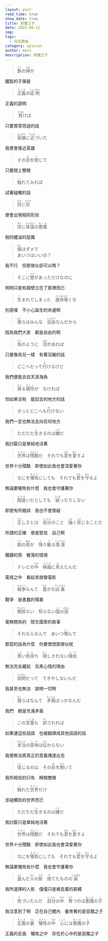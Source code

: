 ```yaml
---
layout: post
read_time: true
show_date: true
title: 惡魔之子
date: 2022-06-12
img: 
tags:
  - 日文歌曲
category: opinion
author: maru
description: 惡魔之子
---
```

> <div><ruby><rb>鉄</rb><rt>てつ</rt></ruby>の<ruby><rb>弾</rb><rt>たま</rt></ruby>が</div>
鐵製的子彈是　

> <div><ruby><rb>正義</rb><rt>せいぎ</rt></ruby>の<ruby><rb>証明</rb><rt>しょうめい</rt></ruby></div>
正義的證明

> <div><ruby><rb>貫</rb><rt>つらぬ</rt></ruby>けば</div>
只要貫穿而過的話

> <div><ruby><rb>英雄</rb><rt>えいゆう</rt></ruby>に<ruby><rb>近</rb><rt>ちいか</rt></ruby>づいた</div>
我便會接近英雄

  

> <div>その<ruby><rb>目</rb><rt>め</rt></ruby>を<ruby><rb>閉</rb><rt>と</rt></ruby>じて</div>
只要閉上雙眼

> <div><ruby><rb>触</rb><rt>ふ</rt></ruby>れてみれば</div>
試著碰觸的話

> <div><ruby><rb>同</rb><rt>おな</rt></ruby>じ<ruby><rb>形</rb><rt>かたち</rt></ruby></div>
便會出現相同形狀

> <div><ruby><rb>同</rb><rt>おな</rt></ruby>じ<ruby><rb>体温</rb><rt>たいおん</rt></ruby>の<ruby><rb>悪魔</rb><rt>あくま</rt></ruby></div>
相同體溫的惡魔

> <div><ruby><rb>僕</rb><rt>ぼく</rt></ruby>はダメで</div>
> <div>あいつはいいの？</div>
我不行　但那傢伙卻可以嗎？

> <div>そこに<ruby><rb>壁</rb><rt>かべ</rt></ruby>があっただけなのに</div>
明明只是有牆壁立在了那裡而已

> <div><ruby><rb>生</rb><rt>う</rt></ruby>まれてしまった　<ruby><rb>運命嘆</rb><rt>さだめなげ</rt></ruby>くな</div>
別感嘆　不小心誕生的命運啊

> <div><ruby><rb>僕</rb><rt>ぼく</rt></ruby>らはみんな　<ruby><rb>自由</rb><rt>じゅゆう</rt></ruby>なんだから</div>
因為我們大家　都是自由的啊

> <div><ruby><rb>鳥</rb><rt>とり</rt></ruby>のように　<ruby><rb>羽</rb><rt>はね</rt></ruby>があれば</div>
只要像鳥兒一樣　有著羽翼的話

  

> <div>どこへだって<ruby><rb>行</rb><rt>ゆ</rt></ruby>けるけど</div>
我們便能去往天涯海角

  

> <div><ruby><rb>帰</rb><rt>かえ</rt></ruby>る<ruby><rb>場所</rb><rt>ばしょ</rt></ruby>が　なければ</div>
但如果沒有　能回去的地方的話

  
> <div>きっとどこへも<ruby><rb>行</rb><rt>ゆ</rt></ruby>けない</div>
我們一定也無法去向任何地方

  

  

><div>ただただ<ruby><rb>生</rb><rt>い</rt></ruby>きるのは<ruby><rb>嫌</rb><rt>いや</rt></ruby>だ</div>
我討厭只是單純地活著

  

  

> <div><ruby><rb>世界</rb><rt>せかい</rt></ruby>は<ruby><rb>残酷</rb><rt>ざんこく</rt></ruby>だ　それでも<ruby><rb>君</rb><rt>きみ</rt></ruby>を<ruby><rb>愛</rb><rt>あい</rt></ruby>すよ</div>
世界十分殘酷　即使如此我也會深愛著你

  

> <div>なにを<ruby><rb>犠牲</rb><rt>ぎせい</rt></ruby>にしても　それでも<ruby><rb>君</rb><rt>きみ</rt></ruby>を<ruby><rb>守</rb><rt>まも</rt></ruby>るよ</div>
無論要犧牲些什麼　我也會守護著你

  

> <div><ruby><rb>間違</rb><rt>まちが</rt></ruby>いだとしても　<ruby><rb>疑</rb><rt>うたが</rt></ruby>ったりしない</div>
即使有所錯誤　我也不會懷疑

  

> <div><ruby><rb>正</rb><rt>ただ</rt></ruby>しさとは　<ruby><rb>自分</rb><rt>じぶん</rt></ruby>のこと　<ruby><rb>強</rb><rt>つよ</rt></ruby>く<ruby><rb>信</rb><rt>しん</rt></ruby>じることだ</div>
所謂的正確　便是堅信　自己啊

  

  

> <div><ruby><rb>鉄</rb><rt>てつ</rt></ruby>の<ruby><rb>雨</rb><rt>あめ</rt></ruby>が　<ruby><rb>降</rb><rt>ふ</rt></ruby>り<ruby><rb>散</rb><rt>ち</rt></ruby>る<ruby><rb>情景</rb><rt>じょうけい</rt></ruby></div>
鐵鏽的雨　散落的情境

  

> <div>テレビの<ruby><rb>中</rb><rt>なか</rt></ruby>　<ruby><rb>映画</rb><rt>えいが</rt></ruby>に<ruby><rb>見</rb><rt>み</rt></ruby>えたんだ</div>
電視之中　看起來就像電影

  

> <div><ruby><rb>戦争</rb><rt>せんそう</rt></ruby>なんて　<ruby><rb>愚</rb><rt>おろ</rt></ruby>かな<ruby><rb>凶暴</rb><rt>きょうぼう</rt></ruby></div>
戰爭　是愚蠢的殘暴

  

> <div><ruby><rb>関係</rb><rt>かんけい</rt></ruby>ない　<ruby><rb>知</rb><rt>し</rt></ruby>らない<ruby><rb>国</rb><rt>くに</rt></ruby>の<ruby><rb>話</rb><rt>はなし</rt></ruby></div>
毫無關係的　陌生國家的故事

  

> <div>それならなんで　あいつ<ruby><rb>憎</rb><rt>にく</rt></ruby>んで</div>
那麼的話為什麼　你要憎恨那傢伙呢

  

> <div><ruby><rb>黒</rb><rt>くろ</rt></ruby>い<ruby><rb>気持</rb><rt>きも</rt></ruby>ち　<ruby><rb>隠</rb><rt>かく</rt></ruby>しきれない<ruby><rb>理由</rb><rt>わけ</rt></ruby></div>
無法完全藏起　烏黑心情的理由

  

> <div><ruby><rb>説明</rb><rt>せつめい</rt></ruby>だって　できやしないんだ</div>
我甚至也無法　說明一切啊

  

> <div><ruby><rb>僕</rb><rt>ぼく</rt></ruby>らはなんて　<ruby><rb>矛盾</rb><rt>むじゅん</rt></ruby>ばっかなんだ</div>
我們　總是充滿矛盾

  

  

> <div>この<ruby><rb>言葉</rb><rt>ことば</rt></ruby>も　<ruby><rb>訳</rb><rt>やく</rt></ruby>されれば</div>
如果連這些話語　也被翻譯成其他話語的話

  

> <div><ruby><rb>本当</rb><rt>ほんとう</rt></ruby>の<ruby><rb>意味</rb><rt>いみ</rt></ruby>は<ruby><rb>伝</rb><rt>つた</rt></ruby>わらない</div>
我便無法將真正的意義傳達出去

  

> <div><ruby><rb>信</rb><rt>しん</rt></ruby>じるのは　その<ruby><rb>目</rb><rt>め</rt></ruby>を<ruby><rb>開</rb><rt>ひら</rt></ruby>いて</div>
我所相信的只有　睜開雙眼

  

> <div><ruby><rb>触</rb><rt>ふ</rt></ruby>れた<ruby><rb>世界</rb><rt>せかい</rt></ruby>だけ</div>
並碰觸到的世界而已

  

  

> <div>ただただ<ruby><rb>生</rb><rt>い</rt></ruby>きるのは<ruby><rb>嫌</rb><rt>いや</rt></ruby>だ</div>
我討厭只是單純地活著

  

  

> <div><ruby><rb>世界</rb><rt>せかい</rt></ruby>は<ruby><rb>残酷</rb><rt>ざんこく</rt></ruby>だ　それでも<ruby><rb>君</rb><rt>きみ</rt></ruby>を<ruby><rb>愛</rb><rt>あい</rt></ruby>すよ</div>
世界十分殘酷　即使如此我也會深愛著你

  

> <div>なにを<ruby><rb>犠牲</rb><rt>ぎせい</rt></ruby>にしても　それでも<ruby><rb>君</rb><rt>きみ</rt></ruby>を<ruby><rb>守</rb><rt>まも</rt></ruby>るよ</div>
無論要犧牲些什麼　我也會守護著你

  

> <div><ruby><rb>選</rb><rt>えら</rt></ruby>んだ<ruby><rb>人</rb><rt>ひと</rt></ruby>の<ruby><rb>影</rb><rt>かげ</rt></ruby>　<ruby><rb>捨</rb><rt>す</rt></ruby>てたものの<ruby><rb>屍</rb><rt>しかばね</rt></ruby></div>
我所選擇的人影　僅僅只是被丟棄的屍體

  

> <div><ruby><rb>気</rb><rt>き</rt></ruby>づいたんだ　<ruby><rb>自分</rb><rt>じぶん</rt></ruby>の<ruby><rb>中</rb><rt>なか</rt></ruby>　<ruby><rb>育</rb><rt>そだ</rt></ruby>つのは<ruby><rb>悪魔</rb><rt>あくま</rt></ruby>の<ruby><rb>子</rb><rt>こ</rt></ruby></div>
我注意到了啊　正在自己體內　養育著的是惡魔之子

  

> <div><ruby><rb>正義</rb><rt>せいぎ</rt></ruby>の<ruby><rb>裏</rb><rt>うら</rt></ruby>　<ruby><rb>犠牲</rb><rt>ぎせい</rt></ruby>の<ruby><rb>中</rb><rt>なか</rt></ruby>　<ruby><rb>心</rb><rt>こころ</rt></ruby>には<ruby><rb>悪魔</rb><rt>あくま</rt></ruby>の<ruby><rb>子</rb><rt>こ</rt></ruby></div>
正義的反面　犧牲之中　存在於心中的是惡魔之子
